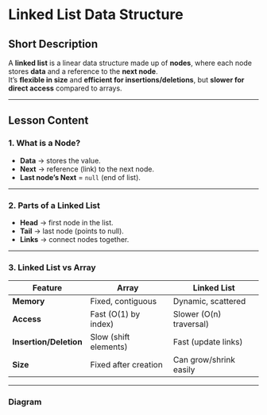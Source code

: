 # Linked List Data Structure

## Short Description

A **linked list** is a linear data structure made up of **nodes**, where each node stores **data** and a reference to the **next node**.  
It’s **flexible in size** and **efficient for insertions/deletions**, but **slower for direct access** compared to arrays.

---

## Lesson Content

### 1. What is a Node?

- **Data** → stores the value.
- **Next** → reference (link) to the next node.
- **Last node’s Next** = `null` (end of list).

---

### 2. Parts of a Linked List

- **Head** → first node in the list.
- **Tail** → last node (points to null).
- **Links** → connect nodes together.

---

### 3. Linked List vs Array

| Feature                | Array                 | Linked List             |
| ---------------------- | --------------------- | ----------------------- |
| **Memory**             | Fixed, contiguous     | Dynamic, scattered      |
| **Access**             | Fast (O(1) by index)  | Slower (O(n) traversal) |
| **Insertion/Deletion** | Slow (shift elements) | Fast (update links)     |
| **Size**               | Fixed after creation  | Can grow/shrink easily  |

---

### Diagram
